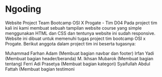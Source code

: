 # Ngoding
Website Project Team Bootcamp OSI X Progate - Tim D04
Pada project tim kali ini kami membuat sebuah tampilan website course yang simple menggunakan HTML dan CSS dan tentunya website ini sudah responsive.
Website ini dibuat untuk memenuhi tugas project tim bootcamp OSI x Progate.
Berikut anggota dalam project tim ini beserta tugasnya:

Muhammad Farhan Adam (Membuat bagian navbar dan footer)
Irfan Yadi (Membuat bagian header/beranda)
M. Ikhsan Mubarok (Membuat bagian tentang)
Ferri Adi Prasetya (Membuat bagian kategori)
Syaifullah Abdul Fattah (Membuat bagian testimoni
